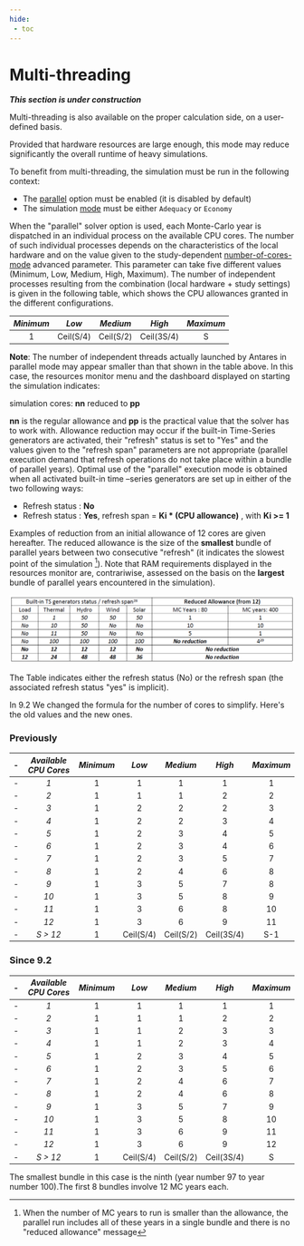 ```yaml
---
hide:
 - toc
---
```


# Multi-threading

[//]: # (TODO: update this page if needed)
_**This section is under construction**_

Multi-threading is also available on the proper calculation side, on a user-defined basis.

Provided that hardware resources are large enough, this mode may reduce significantly the overall runtime of heavy simulations.

To benefit from multi-threading, the simulation must be run in the following context:

- The [parallel](../08-command-line.md#simulation) option must be enabled (it is disabled by default)
- The simulation [mode](../04-parameters.md#mode) must be either `Adequacy` or `Economy`

When the "parallel" solver option is used, each Monte-Carlo year is dispatched in an individual process on the available CPU cores.
The number of such individual processes depends on the characteristics of the local hardware and on the value given to
the study-dependent [number-of-cores-mode](../04-parameters.md#number-of-cores-mode) advanced parameter.
This parameter can take five different values (Minimum, Low, Medium, High, Maximum).
The number of independent processes resulting from the combination (local hardware + study settings) is given in the
following table, which shows the CPU allowances granted in the different configurations.

| _Minimum_ |   _Low_   | _Medium_  |   _High_   | _Maximum_ |
|:---------:|:---------:|:---------:|:----------:|:---------:|
|     1     | Ceil(S/4) | Ceil(S/2) | Ceil(3S/4) |     S     |

**Note**: The number of independent threads actually launched by Antares in parallel mode may appear smaller than that shown in the table above. In this case, the resources monitor menu and the dashboard displayed on starting the simulation indicates:

simulation cores: **nn** reduced to **pp**

**nn** is the regular allowance and **pp** is the practical value that the solver has to work with. Allowance reduction may occur if the built-in Time-Series generators are activated, their "refresh" status is set to "Yes" and the values given to the "refresh span" parameters are not appropriate (parallel execution demand that refresh operations do not take place within a bundle of parallel years). Optimal use of the "parallel" execution mode is obtained when all activated built-in time –series generators are set up in either of the two following ways:
- Refresh status : **No**
- Refresh status : **Yes**, refresh span = **Ki \* (CPU allowance)** , with **Ki &gt;= 1**

Examples of reduction from an initial allowance of 12 cores are given hereafter. The reduced allowance is the size of the **smallest** bundle of parallel years between two consecutive "refresh" (it indicates the slowest point of the simulation [^23]). Note that RAM requirements displayed in the resources monitor are, contrariwise, assessed on the basis on the **largest** bundle of parallel years encountered in the simulation).

![Reduced_Allowance](Reduced_Allowance.png)

The Table indicates either the refresh status (No) or the refresh span (the associated refresh status "yes" is implicit).

In 9.2 We changed the formula for the number of cores to simplify. Here's the old values and the new ones.

### Previously

-| _Available CPU Cores_ | _Minimum_ |   _Low_   | _Medium_  |   _High_   | _Maximum_ |
-|:---------------------:|:---------:|:---------:|:---------:|:----------:|:---------:|
-|          _1_          |     1     |     1     |     1     |     1      |     1     |
-|          _2_          |     1     |     1     |     1     |     2      |     2     |
-|          _3_          |     1     |     2     |     2     |     2      |     3     |
-|          _4_          |     1     |     2     |     2     |     3      |     4     |
-|          _5_          |     1     |     2     |     3     |     4      |     5     |
-|          _6_          |     1     |     2     |     3     |     4      |     6     |
-|          _7_          |     1     |     2     |     3     |     5      |     7     |
-|          _8_          |     1     |     2     |     4     |     6      |     8     |
-|          _9_          |     1     |     3     |     5     |     7      |     8     |
-|         _10_          |     1     |     3     |     5     |     8      |     9     |
-|         _11_          |     1     |     3     |     6     |     8      |    10     |
-|         _12_          |     1     |     3     |     6     |     9      |    11     |
-|      _S &gt; 12_      |     1     | Ceil(S/4) | Ceil(S/2) | Ceil(3S/4) |    S-1    |


### Since 9.2

-| _Available CPU Cores_ | _Minimum_ |   _Low_   | _Medium_  |   _High_   | _Maximum_ |
-|:---------------------:|:---------:|:---------:|:---------:|:----------:|:---------:|
-|          _1_          |     1     |     1     |     1     |     1      |     1     |
-|          _2_          |     1     |     1     |     1     |     2      |     2     |
-|          _3_          |     1     |     1     |     2     |     3      |     3     |
-|          _4_          |     1     |     1     |     2     |     3      |     4     |
-|          _5_          |     1     |     2     |     3     |     4      |     5     |
-|          _6_          |     1     |     2     |     3     |     5      |     6     |
-|          _7_          |     1     |     2     |     4     |     6      |     7     |
-|          _8_          |     1     |     2     |     4     |     6      |     8     |
-|          _9_          |     1     |     3     |     5     |     7      |     9     |
-|         _10_          |     1     |     3     |     5     |     8      |    10     |
-|         _11_          |     1     |     3     |     6     |     9      |    11     |
-|         _12_          |     1     |     3     |     6     |     9      |    12     |
-|      _S &gt; 12_      |     1     | Ceil(S/4) | Ceil(S/2) | Ceil(3S/4) |     S     |



[^23]: When the number of MC years to run is smaller than the allowance, the parallel run includes all of these years in a single bundle and there is no "reduced allowance" message

[^24]:
The smallest bundle in this case is the ninth (year number 97 to year number 100).The first 8 bundles involve 12 MC years each.
